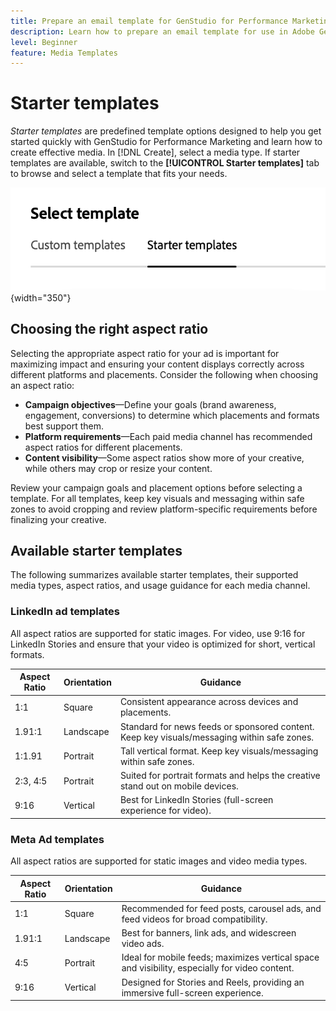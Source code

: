 ```yaml
---
title: Prepare an email template for GenStudio for Performance Marketing
description: Learn how to prepare an email template for use in Adobe GenStudio for Performance Marketing.
level: Beginner
feature: Media Templates
---
```

# Starter templates

_Starter templates_ are predefined template options designed to help you get started quickly with GenStudio for Performance Marketing and learn how to create effective media. In [!DNL Create], select a media type. If starter templates are available, switch to the **[!UICONTROL Starter templates]** tab to browse and select a template that fits your needs.

![Starter templates tab](/help/assets/starter-templates.png "Select template tabs"){width="350"}

## Choosing the right aspect ratio

Selecting the appropriate aspect ratio for your ad is important for maximizing impact and ensuring your content displays correctly across different platforms and placements. Consider the following when choosing an aspect ratio:

- **Campaign objectives**—Define your goals (brand awareness, engagement, conversions) to determine which placements and formats best support them.
- **Platform requirements**—Each paid media channel has recommended aspect ratios for different placements.
- **Content visibility**—Some aspect ratios show more of your creative, while others may crop or resize your content.

Review your campaign goals and placement options before selecting a template. For all templates, keep key visuals and messaging within safe zones to avoid cropping and review platform-specific requirements before finalizing your creative.

## Available starter templates

The following summarizes available starter templates, their supported media types, aspect ratios, and usage guidance for each media channel.

### LinkedIn ad templates

All aspect ratios are supported for static images. For video, use 9:16 for LinkedIn Stories and ensure that your video is optimized for short, vertical formats.

| Aspect Ratio | Orientation  | Guidance                                                                                       |
|--------------|--------------|------------------------------------------------------------------------------------------------|
| 1:1          | Square       | Consistent appearance across devices and placements.                                           |
| 1.91:1       | Landscape    | Standard for news feeds or sponsored content. Keep key visuals/messaging within safe zones.    |
| 1:1.91       | Portrait     | Tall vertical format. Keep key visuals/messaging within safe zones.                            |
| 2:3, 4:5     | Portrait     | Suited for portrait formats and helps the creative stand out on mobile devices.                |
| 9:16         | Vertical     | Best for LinkedIn Stories (full-screen experience for video).                                  |

### Meta Ad templates

All aspect ratios are supported for static images and video media types.

| Aspect Ratio | Orientation  | Guidance                                                                                       |
|--------------|--------------|------------------------------------------------------------------------------------------------|
| 1:1          | Square       | Recommended for feed posts, carousel ads, and feed videos for broad compatibility.             |
| 1.91:1       | Landscape    | Best for banners, link ads, and widescreen video ads.                                          |
| 4:5          | Portrait     | Ideal for mobile feeds; maximizes vertical space and visibility, especially for video content. |
| 9:16         | Vertical     | Designed for Stories and Reels, providing an immersive full-screen experience.                 |


